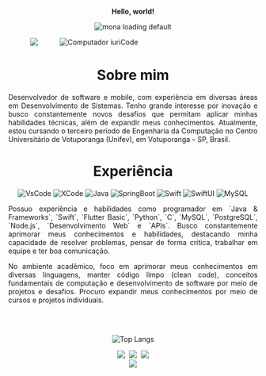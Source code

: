 <p align="center"><b>Hello, world!</b></p>

<p align="center"><img width="90" height="90" src="https://github.githubassets.com/images/mona-loading-default.gif" alt="mona loading default" /></p>


<a target="_blank" rel="noopener noreferrer nofollow" href="https://raw.githubusercontent.com/MicaelliMedeiros/micaellimedeiros/master/image/computer-illustration.png"><img src="https://raw.githubusercontent.com/MicaelliMedeiros/micaellimedeiros/master/image/computer-illustration.png" width="400px" align="right" alt="Computador iuriCode" style="max-width: 100%;"></a>

<div align="center">
  <a href="https://github.com/oluuiss/github-contribution-stats/">
    <img src="https://github-contribution-stats.vercel.app/api/?username=oluuiss" />
  </a>
</div>



<div align="center">

     
# Sobre mim

<div class="txt" align="justify">
<!-- Software and mobile developer with experience in various areas of systems development. I have a strong interest in innovation and am always seeking new challenges that allow me to apply my technical skills and expand my knowledge. I am currently pursuing a degree  in Computer Engineering at the Centro Universitário de Votuporanga (Unifev), in Votuporanga - SP, Brazil. With a solid academic foundation and a proactive approach, I am open to new opportunities in the technology sector, aiming to contribute to the advancement of  impactful technological solutions. 
-->
Desenvolvedor de software e mobile, com experiência em diversas áreas em Desenvolvimento de Sistemas. Tenho grande interesse por inovação e busco constantemente novos desafios que permitam aplicar minhas habilidades técnicas, além de expandir meus conhecimentos.
Atualmente, estou cursando o terceiro período de Engenharia da Computação no Centro Universitário de Votuporanga (Unifev), em Votuporanga – SP, Brasil.

<div align="center">

# Experiência
</div>
<!--
I have experience and skills as a programmer, with an emphasis on `Java & Frameworks`, `Swift`, `Flutter`, `Python`, `C`, `MySQL`, `PostgreSQL`, `Node.js`, `Web development`, and `APIs`. I am constantly seeking to improve my knowledge and skills, highlighting my ability to solve problems, think critically, work in a team, and communicate effectively.
<!--
In the academic environment, I focus on improving my expertise in various programming languages, fundamental computing concepts, and software development through projects and challenges. Additionally, I strive to expand my knowledge continuously through courses and individual projects.
<!--
I am looking for new opportunities in the job market in the fields of Software Development, Mobile, and Back-end, with the goal of contributing to the advancement of innovative and impactful technological solutions. <br><br>
-->
<div class="img" align="center" >
<a class="img"><img src="https://upload.wikimedia.org/wikipedia/commons/thumb/9/9a/Visual_Studio_Code_1.35_icon.svg/512px-Visual_Studio_Code_1.35_icon.svg.png?20210804221519" title="VsCode" style="height: 30px;></a>
<a class="img">         <img src="https://developer.apple.com/assets/elements/icons/xcode-12/xcode-12-96x96_2x.png" title="XCode" style="height: 30px;></a>
<a class="img">          <img src="https://media.discordapp.net/attachments/1015195380071268352/1364193653907525642/8f473185-85b5-4af7-a7a4-d89ad18dcd06.png?ex=6808c7d8&is=68077658&hm=9e0e066352eddf2338e2b083a37073a00df8077580faf0fb224fac61aa79b6f0&=&format=webp&quality=lossless" title="Java" style="height: 30px;></a>
<a class="img">          <img src="https://upload.wikimedia.org/wikipedia/commons/thumb/7/79/Spring_Boot.svg/1200px-Spring_Boot.svg.png" title="SpringBoot" style="height: 30px;></a>
<a class="img">          <img src="https://cdn-icons-png.flaticon.com/512/5968/5968371.png" title="Swift" style="height: 30px;></a>
<a class="img">           <img src="https://media.discordapp.net/attachments/1015195380071268352/1364194166657122404/A9cSJEk3QHR0AAAAAElFTkSuQmCC.png?ex=6808c852&is=680776d2&hm=4d63c244c681dc0b34cec6ea8e4a37aae93bd8b46670b8f14edd2b617b393697&=&format=webp&quality=lossless" title="SwiftUI" style="height: 30px;></a>
<a class="img">           <img src="https://upload.wikimedia.org/wikipedia/labs/8/8e/Mysql_logo.png" title="MySQL" style="height: 30px;></a><br>
</div>
                            
<div class="text">                         
<br><p class="experience" align="justify">Possuo experiência e habilidades como programador em `Java & Frameworks`, `Swift`, `Flutter Basic`, `Python`, `C`, `MySQL`, `PostgreSQL`, `Node.js`, `Desenvolvimento Web` e `APIs`. Busco constantemente aprimorar meus conhecimentos e habilidades, destacando minha capacidade de resolver problemas, pensar de forma crítica, trabalhar em equipe e ter boa comunicação.</p>
<p class="experience" align="justify">No ambiente acadêmico, foco em aprimorar meus conhecimentos em diversas linguagens, manter código limpo (clean code), conceitos fundamentais de computação e desenvolvimento de software por meio de projetos e desafios. Procuro expandir meus conhecimentos por meio de cursos e projetos individuais.</p>
<br><br>
</div>

<div align="center">
  
![Top Langs](https://github-readme-stats.vercel.app/api/top-langs/?username=oluuiss&layout=compact)
</div>

<div align="center" dir="auto"> 
  <a href="https://www.linkedin.com/in/oluuiss/" rel="nofollow"><img src="https://camo.githubusercontent.com/7fee771b415a6f144501304c2c4074aa62a0dd96ddc0f8c0aafd95ac0af584c1/68747470733a2f2f696d672e736869656c64732e696f2f62616467652f2d4c696e6b6564496e2d2532333030373742353f7374796c653d666f722d7468652d6261646765266c6f676f3d6c696e6b6564696e266c6f676f436f6c6f723d7768697465" data-canonical-src="https://img.shields.io/badge/-LinkedIn-%230077B5?style=for-the-badge&amp;logo=linkedin&amp;logoColor=white" style="max-width: 100%;"></a>&nbsp;
    <a href="mailto:luispyim@gmail.com"><img src="https://camo.githubusercontent.com/8a15df73eefc8d613bab8230d8859b6328119607d14846dd1f1e0e9b526126b2/68747470733a2f2f696d672e736869656c64732e696f2f62616467652f2d476d61696c2d2532333333333f7374796c653d666f722d7468652d6261646765266c6f676f3d676d61696c266c6f676f436f6c6f723d7768697465" data-canonical-src="https://img.shields.io/badge/-Gmail-%23333?style=for-the-badge&amp;logo=gmail&amp;logoColor=white" style="max-width: 100%;"></a>&nbsp;
  <a href="https://instagram.com/oluuiss" rel="nofollow"><img src="https://camo.githubusercontent.com/cc8a4ea180871317216b7557a7a9b8f1b565ce74863323097aa367961c70de96/68747470733a2f2f696d672e736869656c64732e696f2f62616467652f2d496e7374616772616d2d2532334534343035463f7374796c653d666f722d7468652d6261646765266c6f676f3d696e7374616772616d266c6f676f436f6c6f723d7768697465" data-canonical-src="https://img.shields.io/badge/-Instagram-%23E4405F?style=for-the-badge&amp;logo=instagram&amp;logoColor=white" style="max-width: 100%;"></a>
</div>

<div id="visitors" align="center">
  <img src="https://visitor-badge.laobi.icu/badge?page_id=oluuiss.oluuiss&left_text=PROFILE%20VIEWS"  />
</div>

<!-- </div>
<!-- <div align="center">
<!--
<!-- # Skills
<!--
<!-- ### Languages
<!-- <div class="languages">
<!--     <img src="./images/languages/java.png" padding="5px" alt="java" title="Java" width="60px" height="60px">
<!--     <img src="./images/languages/swift.png" alt="swift" title="Swift" width="70px" height="60px">
<!--     <img src="./images/languages/angular.png" alt="angular" title="Angular" width="60px" height="60px">
<!--     <img src="./images/languages/flutter.png" alt="flutter" title="Flutter" width="60px" height="60px">
<!--     <img src="./images/languages/react.png" alt="react" title="React" width="60px" height="60px">
<!--     <img src="./images/languages/c.png" alt="c" title="C" width="60px" height="60px">
<!--     <img src="./images/languages/python.png" alt="python" title="Python" width="60px" height="60px">
<!--     <img src="./images/languages/JavaScript.png" alt="javascript" title="JavaScript" width="60px" height="60px">
<!--     <img src="./images/languages/php.png" alt="php" title="PHP" width="60px" height="60px">
<!--    </div>
<!--
<!-- ### Frameworks & Database
<!-- <div>
<!--     <img src="./images/frameworks/swiftui.png" alt="swiftui" title="Swift UI" width="60px" height="60px">
<!--     <img src="./images/frameworks/django.png" alt="django" title="Django" width="45px" height="45px">
<!--     <img src="./images/frameworks/spring-boot.png" alt="spring-boot" title="Spring Boot" width="60px" height="60px">
<!--     <img src="./images/database/mysql.png" alt="mysql" title="MySQL" width="60px" height="60px">
<!--     <img src="./images/database/postgreesql.png" alt="postgresql" title="PostgreSQL" width="60px" height="60px">
<!--     </div>
<!-- 
<!-- ### Tools
<!--
<!--  <div class="tools">
<!--    <img src="./images/tools/vscode.png" alt="vccode" title="Visual Studio Code" width="60px" height="60px">
<!--    <img src="./images/tools/intellij.png" alt="intellij" title="IntelliJ" width="60px" height="60px">
<!--    <img src="./images/tools/xcode.png" alt="xcode" title="X Code" width="60px" height="60px">
<!--     <img src="./images/tools/androidstudio.png" alt="androidstudio" title="Android Studio" width="60px" height="60px">
<!-- </div>
<!-- <div class="stats" align="center">
<!-- #
<!-- <img id="snake" src="https://raw.githubusercontent.com/oluuiss/oluuiss/output/snake.svg" alt="Snake animation" />

